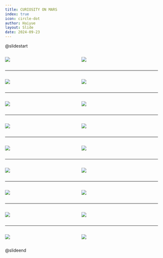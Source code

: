 ```yaml
---
title: CURIOSITY ON MARS
index: true
icon: circle-dot
author: Haiyue
layout: Slide
date: 2024-09-23
---
```

 
@slidestart

<div style="display:flex">
<div style="flex:1">

![](/reading/english/Level-W/CURIOSITY%20ON%20MARS/001.webp)
</div>
<div style="flex:1">

![](/reading/english/Level-W/CURIOSITY%20ON%20MARS/002.webp)
</div>
</div>

---

<div style="display:flex">
<div style="flex:1">

![](/reading/english/Level-W/CURIOSITY%20ON%20MARS/003.webp)
</div>
<div style="flex:1">

![](/reading/english/Level-W/CURIOSITY%20ON%20MARS/004.webp)
</div>
</div>

---

<div style="display:flex">
<div style="flex:1">

![](/reading/english/Level-W/CURIOSITY%20ON%20MARS/005.webp)
</div>
<div style="flex:1">

![](/reading/english/Level-W/CURIOSITY%20ON%20MARS/006.webp)
</div>
</div>

---

<div style="display:flex">
<div style="flex:1">

![](/reading/english/Level-W/CURIOSITY%20ON%20MARS/007.webp)
</div>
<div style="flex:1">

![](/reading/english/Level-W/CURIOSITY%20ON%20MARS/008.webp)
</div>
</div>

---

<div style="display:flex">
<div style="flex:1">

![](/reading/english/Level-W/CURIOSITY%20ON%20MARS/009.webp)
</div>
<div style="flex:1">

![](/reading/english/Level-W/CURIOSITY%20ON%20MARS/010.webp)
</div>
</div>

---

<div style="display:flex">
<div style="flex:1">

![](/reading/english/Level-W/CURIOSITY%20ON%20MARS/011.webp)
</div>
<div style="flex:1">

![](/reading/english/Level-W/CURIOSITY%20ON%20MARS/012.webp)
</div>
</div>

---

<div style="display:flex">
<div style="flex:1">

![](/reading/english/Level-W/CURIOSITY%20ON%20MARS/013.webp)
</div>
<div style="flex:1">

![](/reading/english/Level-W/CURIOSITY%20ON%20MARS/014.webp)
</div>
</div>

---

<div style="display:flex">
<div style="flex:1">

![](/reading/english/Level-W/CURIOSITY%20ON%20MARS/015.webp)
</div>
<div style="flex:1">

![](/reading/english/Level-W/CURIOSITY%20ON%20MARS/016.webp)
</div>
</div>

---

<div style="display:flex">
<div style="flex:1">

![](/reading/english/Level-W/CURIOSITY%20ON%20MARS/017.webp)
</div>
<div style="flex:1">

![](/reading/english/Level-W/CURIOSITY%20ON%20MARS/018.webp)
</div>
</div>

@slideend
